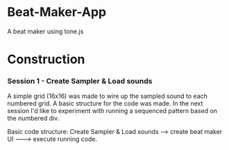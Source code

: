 # Beat-Maker-App
A beat maker using tone.js

# Construction
### Session 1 - Create Sampler & Load sounds
A simple grid (16x16) was made to wire up the sampled sound to each numbered grid. A basic structure for the code was made. In the next session I'd like to experiment with running a sequenced pattern based on the numbered div. 

Basic code structure: Create Sampler & Load sounds --> create beat maker UI ---> execute running code.
